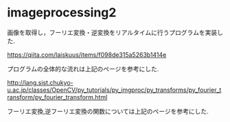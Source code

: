 # imageprocessing2

画像を取得し，フーリエ変換・逆変換をリアルタイムに行うプログラムを実装した.

https://qiita.com/laiskuus/items/f098de315a5263b1414e

プログラムの全体的な流れは上記のページを参考にした.

http://lang.sist.chukyo-u.ac.jp/classes/OpenCV/py_tutorials/py_imgproc/py_transforms/py_fourier_transform/py_fourier_transform.html

フーリエ変換,逆フーリエ変換の関数については上記のページを参考にした.

